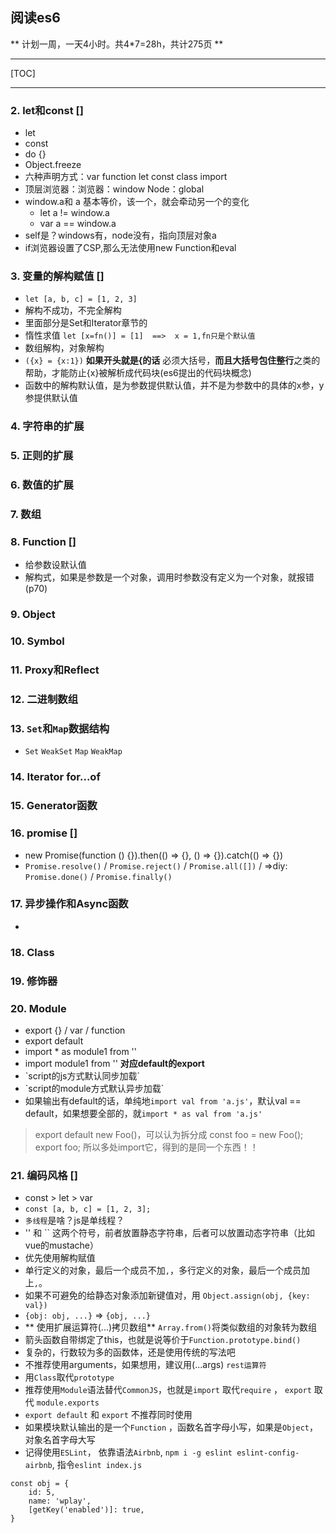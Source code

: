 ## 阅读es6
** 计划一周，一天4小时。共4*7=28h，共计275页 **

***
[TOC]
***

### 2. let和const []

- let 
- const  
- do {} 
- Object.freeze
- 六种声明方式：var function let const class import
- 顶层浏览器：浏览器：window   Node：global
- window.a和 a 基本等价，该一个，就会牵动另一个的变化
	+ let a != window.a
	+ var a == window.a
- self是？windows有，node没有，指向顶层对象a
- if浏览器设置了CSP,那么无法使用new Function和eval

### 3. 变量的解构赋值 []
- `let [a, b, c] = [1, 2, 3]`
- 解构不成功，不完全解构
- 里面部分是Set和Iterator章节的
- 惰性求值 `let [x=fn()] = [1]  ==>  x = 1,fn只是个默认值`
- 数组解构，对象解构
- `({x} = {x:1})` **如果开头就是{的话** 必须大括号，**而且大括号包住整行**之类的帮助，才能防止{x}被解析成代码块(es6提出的代码块概念)
- 函数中的解构默认值，是为参数提供默认值，并不是为参数中的具体的x参，y参提供默认值


### 4. 字符串的扩展 

### 5. 正则的扩展 

### 6. 数值的扩展

### 7. 数组



### 8. Function []
- 给参数设默认值
- 解构式，如果是参数是一个对象，调用时参数没有定义为一个对象，就报错(p70)


### 9. Object

### 10. Symbol

### 11. Proxy和Reflect

### 12. 二进制数组


### 13. `Set`和`Map`数据结构

- `Set` `WeakSet` `Map` `WeakMap`


### 14. Iterator  for...of

### 15. Generator函数


### 16. promise []

- new Promise(function () {}).then(() => {}, () => {}).catch(() => {})
- `Promise.resolve()` / `Promise.reject()` / `Promise.all([])` / =>diy: `Promise.done()` / `Promise.finally()` 


### 17. 异步操作和Async函数

- 


### 18. Class


### 19. 修饰器

### 20. Module
- export {} / var / function
- export default 
- import * as module1 from ''
- import module1 from '' **对应default的export**
- <script defer async></script>  `script的js方式默认同步加载`
- <script tpye="module"></script>  `script的module方式默认异步加载`
- 如果输出有default的话，单纯地`import val from 'a.js'`，默认val == default，如果想要全部的，就`import * as val from 'a.js'`

> export default new Foo()，可以认为拆分成 const foo = new Foo(); export foo; 所以多处import它，得到的是同一个东西！！

### 21. 编码风格 []

- const > let > var 
- ``` const [a, b, c] = [1, 2, 3]; ```
- `多线程`是啥？js是单线程？
- '' 和 `` 这两个符号，前者放置静态字符串，后者可以放置动态字符串（比如vue的mustache）
- 优先使用解构赋值
- 单行定义的对象，最后一个成员不加`,`，多行定义的对象，最后一个成员加上`,`。
- 如果不可避免的给静态对象添加新键值对，用 `Object.assign(obj, {key: val})`
- `{obj: obj, ...}` => `{obj, ...}`
- ** 使用扩展运算符(...)拷贝数组**  `Array.from()`将类似数组的对象转为数组
- 箭头函数自带绑定了this，也就是说等价于`Function.prototype.bind()`
- 复杂的，行数较为多的函数体，还是使用传统的写法吧
- 不推荐使用arguments，如果想用，建议用(...args) `rest运算符`
- 用`Class`取代`prototype`
- 推荐使用`Module`语法替代`CommonJS`，也就是`import` 取代`require` ， `export` 取代 `module.exports`
- `export default` 和 `export` 不推荐同时使用
- 如果模块默认输出的是一个`Function` ，函数名首字母小写，如果是`Object`，对象名首字母大写
- 记得使用`ESLint`， 依靠语法`Airbnb`, `npm i -g eslint eslint-config-airbnb`, 指令`eslint index.js`






```
const obj = {
	id: 5,
	name: 'wplay',
	[getKey('enabled')]: true,
}

```